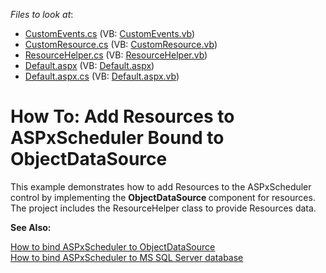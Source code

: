 <!-- default file list -->
*Files to look at*:

* [CustomEvents.cs](./CS/WebSite/App_Code/CustomEvents.cs) (VB: [CustomEvents.vb](./VB/WebSite/App_Code/CustomEvents.vb))
* [CustomResource.cs](./CS/WebSite/App_Code/CustomResource.cs) (VB: [CustomResource.vb](./VB/WebSite/App_Code/CustomResource.vb))
* [ResourceHelper.cs](./CS/WebSite/App_Code/ResourceHelper.cs) (VB: [ResourceHelper.vb](./VB/WebSite/App_Code/ResourceHelper.vb))
* [Default.aspx](./CS/WebSite/Default.aspx) (VB: [Default.aspx](./VB/WebSite/Default.aspx))
* [Default.aspx.cs](./CS/WebSite/Default.aspx.cs) (VB: [Default.aspx.vb](./VB/WebSite/Default.aspx.vb))
<!-- default file list end -->
# How To: Add Resources to ASPxScheduler Bound to ObjectDataSource


<p>This example demonstrates how to add Resources to the ASPxScheduler control by implementing the <strong>ObjectDataSource </strong>component for resources. The project includes the ResourceHelper class to provide Resources data. </p><p><strong>See Also:</strong></p><p><a href="http://www.devexpress.com/Support/Center/Example/Details/E436"><u>How to bind ASPxScheduler to ObjectDataSource</u></a><u><br />
</u><a href="http://www.devexpress.com/Support/Center/Example/Details/E215"><u>How to bind ASPxScheduler to MS SQL Server database</u></a></p>

<br/>


